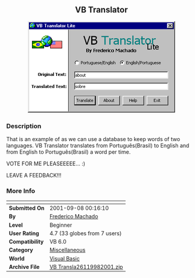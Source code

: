 ﻿<div align="center">

## VB Translator

<img src="PIC2001981021408737.gif">
</div>

### Description

That is an example of as we can use a database to keep words of two languages. VB Translator translates from Português(Brasil) to English and from English to Português(Brasil) a word per time.

VOTE FOR ME PLEASEEEEE... :)

LEAVE A FEEDBACK!!!
 
### More Info
 


<span>             |<span>
---                |---
**Submitted On**   |2001-09-08 00:16:10
**By**             |[Frederico Machado](https://github.com/Planet-Source-Code/PSCIndex/blob/master/ByAuthor/frederico-machado.md)
**Level**          |Beginner
**User Rating**    |4.7 (33 globes from 7 users)
**Compatibility**  |VB 6\.0
**Category**       |[Miscellaneous](https://github.com/Planet-Source-Code/PSCIndex/blob/master/ByCategory/miscellaneous__1-1.md)
**World**          |[Visual Basic](https://github.com/Planet-Source-Code/PSCIndex/blob/master/ByWorld/visual-basic.md)
**Archive File**   |[VB Transla26119982001\.zip](https://github.com/Planet-Source-Code/frederico-machado-vb-translator__1-27066/archive/master.zip)








